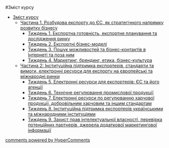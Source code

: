 <div id="hypercomments_widget" class="js-hypercomments-widget invisible"></div>

#Зміст курсу

<!--* [Вступна частина](README.md)-->
* [Зміст курсу](prohrama_kursu.md)
  * [Частина 1. Розбудова експорту до ЄС, як стратегічного напрямку розвитку бізнесу](1/rozbudova_eksportu_do_es.md)
      * [Тиждень 1. Експортна готовність, експортне планування та дослідження ринку](1/eksportna_hotovnist.md)
      * [Тиждень 2. Експортні бізнес-моделі](1/eksportni_bisnes_modely.md)
      * [Тиждень 3. Пошук можливостей та бізнес-контактів в Інтернеті та поза ним](1/poshuk_mozhlyvostey_ta_kontaktiv_v_interneti.md)
      * [Тиждень 4. Маркетинг, брендинг, етика, бізнес-культура ](1/marketing_branding_etika_business_kulture.md)
  * [Частина 2: Інституційна підтримка експортерів, стандарти та вимоги, електронні ресурси для експорту на європейські та міжнародні ринки](2/institutsiyna_pidtrymka_eksporteryv_standarty_i_vymohy.md)
      * [Тиждень 5. Електронні ресурси для експортерів: ЄС та його агенції](2/elektronni_resursy_dlya_eksporteryv.md)
      * [Тиждень 6. Технічне регулювання промислової продукції](2/tekhnychne_regulyuvannya_produktsii.md)
      * [Тиждень 7. Електронні ресурси по регулюванню харчової продукції, добровільним харчовим та іншим стандартам](2/elektronni_resursy_po_regulyuvannu_produktsii.md)
      * [Тиждень 8. Інституційна підтримка експортерів українськими та міжнародними інституціями](2/instytutsiyna_pidtrymka_eksporteryv.md)
      * [Тиждень 9. Захист прав інтелектуальної власності, перевірка потенційних партнерів, джерела додаткової маркетингової інформації](2/zakhyst_prav_intelektualnoi_vlasnosti.md)
			
<div class="js-hypercomments-container">
    <a href="http://hypercomments.com" class="hc-link" title="comments widget">comments powered by HyperComments</a>
</div>